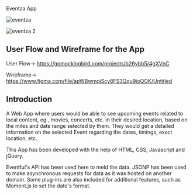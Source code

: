 Eventza App

![eventza](https://user-images.githubusercontent.com/27262988/33869928-71011900-ded9-11e7-9de6-414f11656da7.jpg)

![eventza 2](https://user-images.githubusercontent.com/27262988/33870101-42a7316a-deda-11e7-9e0c-95e79099cba6.jpg)

## User Flow and Wireframe for the App
User Flow-> https://gomockingbird.com/projects/b26ybb5/4gXVnC

Wireframe-> https://www.figma.com/file/apWBwmqjScy8FS3Qqu9ioQOK/Untitled

## Introduction
A Web App where users would be able to see upcoming events related to local content, eg., movies, concerts, etc. in their desired location, based on the miles and date range selected by them. 
They would get a detailed information on the selected Event regarding the dates, timings, exact location, etc.

This App has been developed with the help of HTML, CSS, Javascript and jQuery.

Eventful's API has been used here to meld the data. JSONP has been used to make asynchronous requests for data as it was hosted on another 
domain. 
Some plug-ins are also included for additional features, such as Moment.js to set the date's format.
